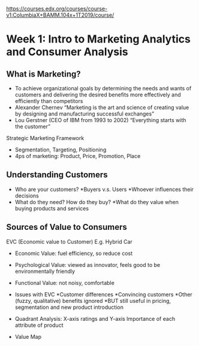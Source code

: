 https://courses.edx.org/courses/course-v1:ColumbiaX+BAMM.104x+1T2019/course/

# Week 1: Intro to Marketing Analytics and Consumer Analysis

## What is Marketing?
- To achieve organizational goals by determining the needs and wants of customers and delivering the desired benefits more effectively and efficiently than competitors
- Alexander Chernev “Marketing is the art and science of creating value by designing and manufacturing successful exchanges”
- Lou Gerstner (CEO of IBM from 1993 to 2002) “Everything starts with the customer”

Strategic Marketing Framework
- Segmentation, Targeting, Positioning
- 4ps of marketing: Product, Price, Promotion, Place 

## Understanding Customers
- Who are your customers?
  *Buyers v.s. Users
  *Whoever influences their decisions
- What do they need? How do they buy?
  *What do they value when buying products and services

## Sources of Value to Consumers
EVC (Economic value to Customer)
E.g. Hybrid Car
- Economic Value: fuel efficiency, so reduce cost
- Psychological Value: viewed as innovator, feels good to be environmentally friendly
- Functional Value: not noisy, comfortable
- Issues with EVC
  *Customer differences
  *Convincing customers
  *Other (fuzzy, qualitative) benefits ignored
  *BUT still useful in pricing, segmentation and new product introduction

- Quadrant Analysis: X-axis ratings and Y-axis Importance of each attribute of product
- Value Map
 






